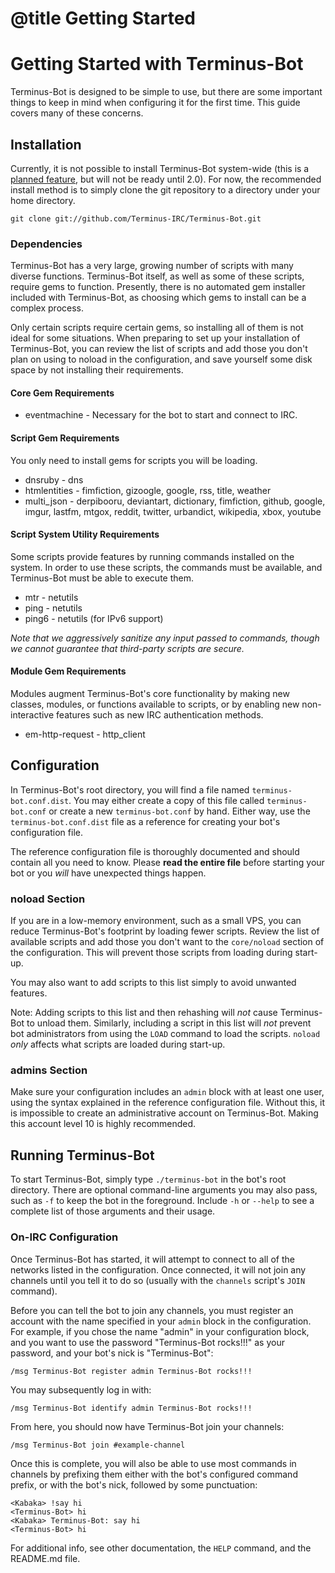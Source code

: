 # @title Getting Started

# Getting Started with Terminus-Bot

Terminus-Bot is designed to be simple to use, but there are some important
things to keep in mind when configuring it for the first time. This guide
covers many of these concerns.

## Installation

Currently, it is not possible to install Terminus-Bot system-wide (this is a
[planned feature](https://github.com/Terminus-IRC/Terminus-Bot/issues/26), but will
not be ready until 2.0). For now, the recommended install method is to simply
clone the git repository to a directory under your home directory.

    git clone git://github.com/Terminus-IRC/Terminus-Bot.git

### Dependencies

Terminus-Bot has a very large, growing number of scripts with many diverse
functions. Terminus-Bot itself, as well as some of these scripts, require gems
to function. Presently, there is no automated gem installer included with
Terminus-Bot, as choosing which gems to install can be a complex process.

Only certain scripts require certain gems, so installing all of them is not
ideal for some situations. When preparing to set up your installation of
Terminus-Bot, you can review the list of scripts and add those you don't plan
on using to noload in the configuration, and save yourself some disk space by
not installing their requirements.

#### Core Gem Requirements

* eventmachine - Necessary for the bot to start and connect to IRC.

#### Script Gem Requirements

You only need to install gems for scripts you will be loading.

* dnsruby - dns
* htmlentities - fimfiction, gizoogle, google, rss, title, weather
* multi_json - derpibooru, deviantart, dictionary, fimfiction, github, google,
  imgur, lastfm, mtgox, reddit, twitter, urbandict, wikipedia, xbox, youtube

#### Script System Utility Requirements

Some scripts provide features by running commands installed on the system. In
order to use these scripts, the commands must be available, and Terminus-Bot
must be able to execute them.

* mtr - netutils
* ping - netutils
* ping6 - netutils (for IPv6 support)

*Note that we aggressively sanitize any input passed to commands, though we
cannot guarantee that third-party scripts are secure.*

#### Module Gem Requirements

Modules augment Terminus-Bot's core functionality by making new classes,
modules, or functions available to scripts, or by enabling new non-interactive
features such as new IRC authentication methods.

* em-http-request - http_client

## Configuration

In Terminus-Bot's root directory, you will find a file named
`terminus-bot.conf.dist`. You may either create a copy of this file called
`terminus-bot.conf` or create a new `terminus-bot.conf` by hand. Either way,
use the `terminus-bot.conf.dist` file as a reference for creating your bot's
configuration file.

The reference configuration file is thoroughly documented and should contain
all you need to know. Please **read the entire file** before starting your bot
or you *will* have unexpected things happen.

### noload Section

If you are in a low-memory environment, such as a small VPS, you can reduce
Terminus-Bot's footprint by loading fewer scripts. Review the list of available
scripts and add those you don't want to the `core/noload` section of the
configuration. This will prevent those scripts from loading during start-up.

You may also want to add scripts to this list simply to avoid unwanted
features.

Note: Adding scripts to this list and then rehashing will *not* cause
Terminus-Bot to unload them. Similarly, including a script in this list will
*not* prevent bot administrators from using the `LOAD` command to load the
scripts. `noload` *only* affects what scripts are loaded during start-up.

### admins Section

Make sure your configuration includes an `admin` block with at least one user,
using the syntax explained in the reference configuration file. Without this,
it is impossible to create an administrative account on Terminus-Bot. Making
this account level 10 is highly recommended.

## Running Terminus-Bot

To start Terminus-Bot, simply type `./terminus-bot` in the bot's root
directory. There are optional command-line arguments you may also pass, such
as `-f` to keep the bot in the foreground. Include `-h` or `--help` to see a
complete list of those arguments and their usage.

### On-IRC Configuration

Once Terminus-Bot has started, it will attempt to connect to all of the
networks listed in the configuration. Once connected, it will not join any
channels until you tell it to do so (usually with the `channels` script's
`JOIN` command).

Before you can tell the bot to join any channels, you must register an account
with the name specified in your `admin` block in the configuration. For
example, if you chose the name "admin" in your configuration block, and you
want to use the password "Terminus-Bot rocks!!!" as your password, and your
bot's nick is "Terminus-Bot":

    /msg Terminus-Bot register admin Terminus-Bot rocks!!!

You may subsequently log in with:

    /msg Terminus-Bot identify admin Terminus-Bot rocks!!!

From here, you should now have Terminus-Bot join your channels:

    /msg Terminus-Bot join #example-channel

Once this is complete, you will also be able to use most commands in channels
by prefixing them either with the bot's configured command prefix, or with the
bot's nick, followed by some punctuation:

    <Kabaka> !say hi
    <Terminus-Bot> hi
    <Kabaka> Terminus-Bot: say hi
    <Terminus-Bot> hi

For additional info, see other documentation, the `HELP` command, and the
README.md file.

